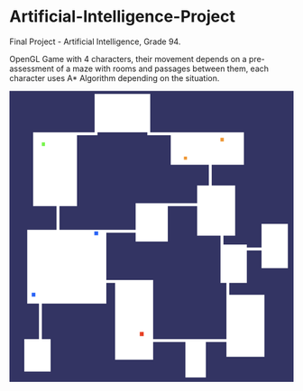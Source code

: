 # Artificial-Intelligence-Project

Final Project - Artificial Intelligence, Grade 94.

OpenGL Game with 4 characters, their movement depends on a pre-assessment of a maze with rooms and passages between them, each character uses A* Algorithm depending on the situation.

![](https://github.com/ShalevL/Artificial-Intelligence-Project/blob/main/ai.png)
